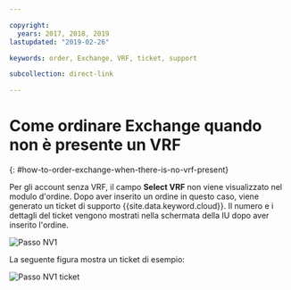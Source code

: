```yaml
---

copyright:
  years: 2017, 2018, 2019
lastupdated: "2019-02-26"

keywords: order, Exchange, VRF, ticket, support

subcollection: direct-link

---
```


# Come ordinare Exchange quando non è presente un VRF
{: #how-to-order-exchange-when-there-is-no-vrf-present}

Per gli account senza VRF, il campo **Select VRF** non viene visualizzato nel modulo d'ordine. Dopo aver inserito un ordine in questo caso, viene generato un ticket di supporto {{site.data.keyword.cloud}}. Il numero e i dettagli del ticket vengono mostrati nella schermata della IU dopo aver inserito l'ordine.

![Passo NV1](/images/No-VRF-Step1.png)

La seguente figura mostra un ticket di esempio:

![Passo NV1 ticket](/images/No-VRF-Step1-ticket.png)
